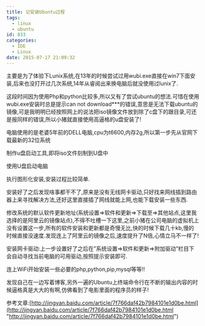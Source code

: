 ```yaml
---
title: 记安装Ubuntu过程
tags:
  - linux
  - ubuntu
id: 833
categories:
  - IDE
  - Linux
date: 2015-07-17 21:09:32
---
```


主要是为了体验下Lunix系统,在13年的时候尝试过用wubi.exe直接在win7下面安装,后来也没打开过几次系统,14年从睿阅出来换电脑后就没使用过lunix了.

这段时间因为使用Php和python比较多,所以又有了尝试ubuntu的想法.可惜在使用wubi.exe安装时总是提示can not download***的错误,意思是无法下载ubuntu的镜像,可是我明明已经按照网上的说法把iso镜像文件放到除了c盘下的跟目录,可还是报同样的错误,所以小猪就直接使用高逼格的u盘安装了!

电脑使用的是老婆5年前的DELL电脑,cpu为t6600,内存2g,所以第一步先从官网下载最新的32位系统

制作u盘启动工具,即将iso文件刻制到U盘中

使用U盘启动电脑

执行图形化安装,安装过程比较简单.

安装好了之后发现啥事都干不了,原来是没有无线网卡驱动,只好找来网线插到路由器上来寻找解决方法,还好这里直接插了网线就能上网,也能下载安装一些东西.

修改系统的默认软件更新地址(系统设置=&gt;软件和更新=&gt;下载至=&gt;其他站点,这里我选择的是阿里云的镜像站点),不得不吐槽一下这里,之前小猪在公司电脑的虚拟机上没有设置这一步,所有的软件安装和更新都是奇慢无比,快的时候下载几十kb,慢的时候直接没速度.发现连上了阿里云的镜像之后,速度提升了N倍,心情立马不一样了!

安装网卡驱动:上一步设置好了之后在”系统设置=&gt;软件和更新=&gt;附加驱动”栏目下会自动寻找当前电脑的可用驱动,按照提示安装即可.

连上WiFi开始安装一些必要的php,python,pip,mysql等等!!

发现自己在一边写着博客,另外一遍的Ubuntu上终端命令行在不断的输出内容的时候逼格真是大大的有啊,仿佛看到了电影里面的程序员的样子!

参考文章:[http://jingyan.baidu.com/article/7f766daf42b7984101e1d0be.html](http://jingyan.baidu.com/article/7f766daf42b7984101e1d0be.html "http://jingyan.baidu.com/article/7f766daf42b7984101e1d0be.html")